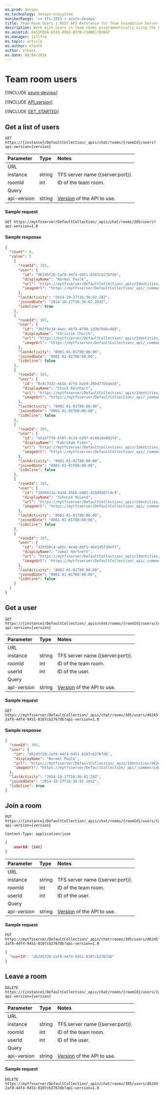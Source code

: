 ```yaml
---
ms.prod: devops
ms.technology: devops-ecosystem
monikerRange: '>= tfs-2015 < azure-devops'
title: Team Room Users | REST API Reference for Team Foundation Server
description: Work with users in team rooms programmatically using the REST APIs for Team Foundation Server.
ms.assetid: 6452FEDA-E518-4983-B37B-C50BB17E0047
ms.manager: jillfra
ms.topic: article
ms.author: elbatk
author: elbatk
ms.date: 08/04/2016
---
```


# Team room users

[!INCLUDE [azure-devops](../_data/azure-devops-message.md)]

[!INCLUDE [API_version](../_data/version.md)]

[!INCLUDE [GET_STARTED](../_data/get-started.md)]

## Get a list of users

```no-highlight
GET https://{instance}/DefaultCollection/_apis/chat/rooms/{roomId}/users?api-version={version}
```

| Parameter   | Type   | Notes
|:------------|:-------|:-------------------------------------------------------------------------------------------------------------
| URL
| instance    | string | TFS server name ({server:port}).
| roomId      | int    | ID of the team room.
| Query
| api-version | string | [Version](../../concepts/rest-api-versioning.md) of the API to use.

#### Sample request

```
GET https://mytfsserver/DefaultCollection/_apis/chat/rooms/305/users?api-version=1.0
```

#### Sample response

```json
{
  "count": 6,
  "value": [
    {
      "roomId": 305,
      "user": {
        "id": "d6245f20-2af8-44f4-9451-8107cb2767db",
        "displayName": "Normal Paulk",
        "url": "https://mytfsserver/DefaultCollection/_apis/Identities/d6245f20-2af8-44f4-9451-8107cb2767db",
        "imageUrl": "https://mytfsserver/DefaultCollection/_api/_common/identityImage?id=d6245f20-2af8-44f4-9451-8107cb2767db"
      },
      "lastActivity": "2014-10-27T16:36:02.28Z",
      "joinedDate": "2014-10-27T16:36:02.203Z",
      "isOnline": true
    },
    {
      "roomId": 305,
      "user": {
        "id": "3b5f0c34-4aec-4bf4-8708-1d36f0dbc468",
        "displayName": "Christie Church",
        "url": "https://mytfsserver/DefaultCollection/_apis/Identities/3b5f0c34-4aec-4bf4-8708-1d36f0dbc468",
        "imageUrl": "https://mytfsserver/DefaultCollection/_api/_common/identityImage?id=3b5f0c34-4aec-4bf4-8708-1d36f0dbc468"
      },
      "lastActivity": "0001-01-01T00:00:00",
      "joinedDate": "0001-01-01T00:00:00",
      "isOnline": false
    },
    {
      "roomId": 305,
      "user": {
        "id": "8c8c7d32-6b1b-47f4-b2e9-30b477b5ab3d",
        "displayName": "Chuck Reinhart",
        "url": "https://mytfsserver/DefaultCollection/_apis/Identities/8c8c7d32-6b1b-47f4-b2e9-30b477b5ab3d",
        "imageUrl": "https://mytfsserver/DefaultCollection/_api/_common/identityImage?id=8c8c7d32-6b1b-47f4-b2e9-30b477b5ab3d"
      },
      "lastActivity": "0001-01-01T00:00:00",
      "joinedDate": "0001-01-01T00:00:00",
      "isOnline": false
    },
    {
      "roomId": 305,
      "user": {
        "id": "e5a5f7f8-6507-4c34-b397-6c4818e002f4",
        "displayName": "Fabrikam Fiber",
        "url": "https://mytfsserver/DefaultCollection/_apis/Identities/e5a5f7f8-6507-4c34-b397-6c4818e002f4",
        "imageUrl": "https://mytfsserver/DefaultCollection/_api/_common/identityImage?id=e5a5f7f8-6507-4c34-b397-6c4818e002f4"
      },
      "lastActivity": "0001-01-01T00:00:00",
      "joinedDate": "0001-01-01T00:00:00",
      "isOnline": false
    },
    {
      "roomId": 305,
      "user": {
        "id": "19d9411e-9a34-45bb-b985-d24d9d87c0c9",
        "displayName": "Johnnie McLeod",
        "url": "https://mytfsserver/DefaultCollection/_apis/Identities/19d9411e-9a34-45bb-b985-d24d9d87c0c9",
        "imageUrl": "https://mytfsserver/DefaultCollection/_api/_common/identityImage?id=19d9411e-9a34-45bb-b985-d24d9d87c0c9"
      },
      "lastActivity": "0001-01-01T00:00:00",
      "joinedDate": "0001-01-01T00:00:00",
      "isOnline": false
    },
    {
      "roomId": 305,
      "user": {
        "id": "d291b0c4-a05c-4ea6-8df1-4b41d5f39eff",
        "displayName": "Jamal Hartnett",
        "url": "https://mytfsserver/DefaultCollection/_apis/Identities/d291b0c4-a05c-4ea6-8df1-4b41d5f39eff",
        "imageUrl": "https://mytfsserver/DefaultCollection/_api/_common/identityImage?id=d291b0c4-a05c-4ea6-8df1-4b41d5f39eff"
      },
      "lastActivity": "0001-01-01T00:00:00",
      "joinedDate": "0001-01-01T00:00:00",
      "isOnline": false
    }
  ]
}
```


## Get a user
```no-highlight
GET https://{instance}/DefaultCollection/_apis/chat/rooms/{roomId}/users/{userId}?api-version={version}
```

| Parameter   | Type   | Notes
|:------------|:-------|:-------------------------------------------------------------------------------------------------------------
| URL
| instance    | string | TFS server name ({server:port}).
| roomId      | int    | ID of the team room.
| userId      | int    | ID of the user.
| Query
| api-version | string | [Version](../../concepts/rest-api-versioning.md) of the API to use.

#### Sample request

```
GET https://mytfsserver/DefaultCollection/_apis/chat/rooms/305/users/d6245f20-2af8-44f4-9451-8107cb2767db?api-version=1.0
```

#### Sample response

```json
{
  "roomId": 305,
  "user": {
    "id": "d6245f20-2af8-44f4-9451-8107cb2767db",
    "displayName": "Normal Paulk",
    "url": "https://mytfsserver/DefaultCollection/_apis/Identities/d6245f20-2af8-44f4-9451-8107cb2767db",
    "imageUrl": "https://mytfsserver/DefaultCollection/_api/_common/identityImage?id=d6245f20-2af8-44f4-9451-8107cb2767db"
  },
  "lastActivity": "2014-10-27T16:36:02.28Z",
  "joinedDate": "2014-10-27T16:36:02.203Z",
  "isOnline": true
}
```
   

## Join a room
<a name="joinaroom" />

```no-highlight
PUT https://{instance}/DefaultCollection/_apis/chat/rooms/{roomId}/users/{userId}?api-version={version}
```
```http
Content-Type: application/json
```
```json
{
	userId: {int}
}
```

| Parameter   | Type   | Notes
|:------------|:-------|:-------------------------------------------------------------------------------------------------------------
| URL
| instance    | string | TFS server name ({server:port}).
| roomId      | int    | ID of the team room.
| userId      | int    | ID of the user.
| Query
| api-version | string | [Version](../../concepts/rest-api-versioning.md) of the API to use.

#### Sample request

```
PUT https://mytfsserver/DefaultCollection/_apis/chat/rooms/305/users/d6245f20-2af8-44f4-9451-8107cb2767db?api-version=1.0
```
```json
{
  "userId": "d6245f20-2af8-44f4-9451-8107cb2767db"
}
```


## Leave a room

```no-highlight
DELETE https://{instance}/DefaultCollection/_apis/chat/rooms/{roomId}/users/{userId}?api-version={version}
```

| Parameter   | Type   | Notes
|:------------|:-------|:-------------------------------------------------------------------------------------------------------------
| URL
| instance    | string | TFS server name ({server:port}).
| roomId      | int    | ID of the team room.
| userId      | int    | ID of the user.
| Query
| api-version | string | [Version](../../concepts/rest-api-versioning.md) of the API to use.

#### Sample request

```
DELETE https://mytfsserver/DefaultCollection/_apis/chat/rooms/305/users/d6245f20-2af8-44f4-9451-8107cb2767db?api-version=1.0
```

